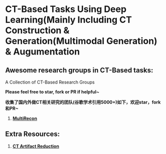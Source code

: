 # CT-Based Tasks Using Deep Learning(Mainly Including CT Construction & Generation(Multimodal Generation) & Augumentation

## Awesome research groups in CT-Based tasks:
A Collection of CT-Based Research Groups

**Please feel free to star, fork or PR if helpful~**

**收集了国内外做CT相关研究的团队(谷歌学术引用5000+)如下，欢迎star，fork和PR~**

1. **[MultiRecon](https://multirecon.github.io)**


## Extra Resources:
1. **[CT Artifact Reduction](https://candlehouse.github.io/ArtifactReduction/)**
